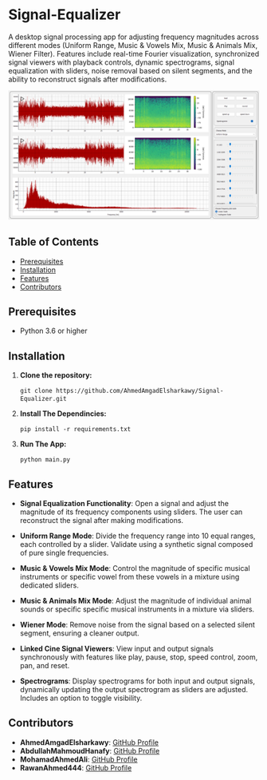 # Signal-Equalizer
A desktop signal processing app for adjusting frequency magnitudes across different modes (Uniform Range, Music & Vowels Mix, Music & Animals Mix, Wiener Filter). Features include real-time Fourier visualization, synchronized signal viewers with playback controls, dynamic spectrograms, signal equalization with sliders, noise removal based on silent segments, and the ability to reconstruct signals after modifications.

<div align="center">
  <img src="assets/images/app_preview.png" />
</div>

## Table of Contents
- [Prerequisites](#prerequisites)
- [Installation](#installation)
- [Features](#features)
- [Contributors](#contributors)

## Prerequisites

- Python 3.6 or higher

## Installation

1. **Clone the repository:**

   ``````
   git clone https://github.com/AhmedAmgadElsharkawy/Signal-Equalizer.git
   ``````

2. **Install The Dependincies:**
    ``````
    pip install -r requirements.txt
    ``````

3. **Run The App:**

    ``````
    python main.py
    ``````

## Features

- **Signal Equalization Functionality**: Open a signal and adjust the magnitude of its frequency components using sliders. The user can reconstruct the signal after making modifications.

- **Uniform Range Mode**: Divide the frequency range into 10 equal ranges, each controlled by a slider. Validate using a synthetic signal composed of pure single frequencies.

- **Music & Vowels Mix Mode**: Control the magnitude of specific musical instruments or specific vowel from these vowels in a mixture using dedicated sliders.

- **Music & Animals Mix Mode**: Adjust the magnitude of individual animal sounds or specific specific musical instruments in a mixture via sliders.

- **Wiener Mode**: Remove noise from the signal based on a selected silent segment, ensuring a cleaner output.

- **Linked Cine Signal Viewers**: View input and output signals synchronously with features like play, pause, stop, speed control, zoom, pan, and reset.

- **Spectrograms**: Display spectrograms for both input and output signals, dynamically updating the output spectrogram as sliders are adjusted. Includes an option to toggle visibility.


## Contributors
- **AhmedAmgadElsharkawy**: [GitHub Profile](https://github.com/AhmedAmgadElsharkawy)
- **AbdullahMahmoudHanafy**: [GitHub Profile](https://github.com/AbdullahMahmoudHanafy)
- **MohamadAhmedAli**: [GitHub Profile](https://github.com/MohamadAhmedAli)
- **RawanAhmed444**: [GitHub Profile](https://github.com/RawanAhmed444)

